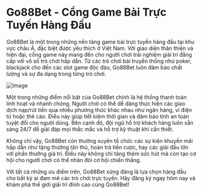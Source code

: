 # Go88Bet - Cổng Game Bài Trực Tuyến Hàng Đầu

Go88Bet là một trong những nền tảng game bài trực tuyến hàng đầu tại khu vực châu Á, đặc biệt được yêu thích ở Việt Nam. Với giao diện thân thiện và hiện đại, cổng game này mang đến cho người chơi trải nghiệm giải trí đẳng cấp với vô số trò chơi hấp dẫn. Từ các trò chơi bài truyền thống như poker, blackjack cho đến các slot game độc đáo, Go88Bet luôn đảm bảo chất lượng và sự đa dạng trong từng trò chơi.

![Image](https://github.com/user-attachments/assets/bd51ea9f-0666-407b-a7a7-98ead6de688c)

Một trong những điểm nổi bật của Go88Bet chính là hệ thống thanh toán linh hoạt và nhanh chóng. Người chơi có thể dễ dàng thực hiện các giao dịch nạp/rút tiền qua nhiều phương thức khác nhau như ngân hàng, ví điện tử hoặc thẻ cào. Điều này giúp tiết kiệm thời gian và đảm bảo tính an toàn tuyệt đối cho người dùng. Bên cạnh đó, đội ngũ hỗ trợ khách hàng luôn sẵn sàng 24/7 để giải đáp mọi thắc mắc và hỗ trợ kỹ thuật khi cần thiết.

Không chỉ vậy, Go88Bet còn thường xuyên tổ chức các sự kiện khuyến mãi hấp dẫn như tặng thưởng tân thủ, hoàn trả tiền cược, hay các giải đấu lớn với phần thưởng giá trị. Điều này không chỉ tăng thêm sức hút mà còn tạo cơ hội cho người chơi có thể nhân đôi cơ hội chiến thắng.

Với tất cả những ưu điểm trên, Go88Bet xứng đáng là lựa chọn hàng đầu cho bất kỳ ai đam mê các trò chơi trực tuyến. Hãy đăng ký ngay hôm nay và khám phá thế giới giải trí đỉnh cao cùng Go88Bet!